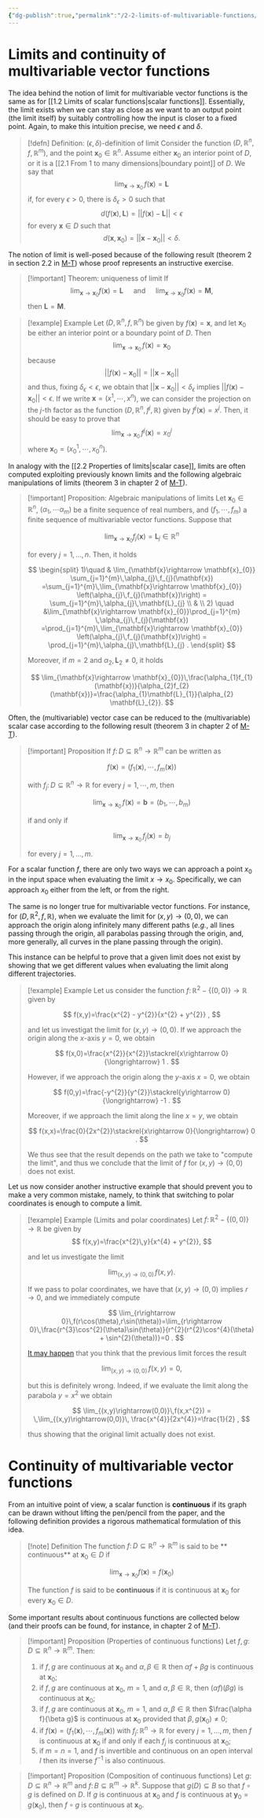 ```yaml
---
{"dg-publish":true,"permalink":"/2-2-limits-of-multivariable-functions/","created":"2023-08-24T17:02:27.602+02:00","updated":"2023-09-15T17:10:08.734+02:00"}
---
```


# Limits and continuity of multivariable vector functions 

The idea behind the notion of limit for multivariable vector functions is the same as for [[1.2 Limits of scalar functions\|scalar functions]]. Essentially, the limit exists when we can stay as close as we want to an output point (the limit itself) by suitably controlling how the input is closer to a fixed point. Again, to make this intuition precise, we need $\epsilon$ and $\delta$.

>[!defn] Definition: $(\epsilon,\delta)$-definition of limit
>Consider the function $(D,\mathbb{R}^{n},f,\mathbb{R}^{m})$, and the point $\mathbf{x}_{0}\in\mathbb{R}^{n}$. Assume either $\mathbf{x}_{0}$ an interior point of $D$, or it is a [[2.1 From 1 to many dimensions\|boundary point]] of $D$.
>We say that 
>$$
>\lim_{\mathbf{x}\rightarrow \mathbf{x}_{0}}\,f(\mathbf{x})= \mathbf{L}
>$$
>if, for every $\epsilon >0$, there is $\delta_{\epsilon}>0$ such that  
>$$
>d(f(\mathbf{x}),\mathbf{L})=||f(\mathbf{x}) - \mathbf{L}||< \epsilon
>$$
>for every $\mathbf{x}\in D$ such that
>$$
>d(\mathbf{x},\mathbf{x}_{0})=||\mathbf{x} - \mathbf{x}_{0}||< \delta .
>$$

The notion of limit is well-posed because of the following result (theorem 2 in section 2.2 in [M-T](https://www.macmillanlearning.com/college/ca/product/Vector-Calculus/p/1429215089)) whose proof represents an instructive exercise.

>[!important] Theorem: uniqueness of limit
>If 
>$$
>\lim_{\mathbf{x}\rightarrow \mathbf{x}_{0}}f(\mathbf{x})=\mathbf{L} \quad \mbox{ and } \quad \lim_{\mathbf{x}\rightarrow \mathbf{x}_{0}}f(\mathbf{x})=\mathbf{M},
>$$
>then $\mathbf{L}=\mathbf{M}$.

>[!example] Example
>Let   $(D,\mathbb{R}^{n},f,\mathbb{R}^{n})$ be given by $f(\mathbf{x})=\mathbf{x}$, and let $\mathbf{x}_{0}$ be either an interior point or a boundary point of $D$. Then 
>$$
>\lim_{\mathbf{x}\rightarrow \mathbf{x}_{0}}\,f(\mathbf{x})=\mathbf{x}_{0}
>$$
>because
>$$
>||f(\mathbf{x}) - \mathbf{x}_{0}||=||\mathbf{x} - \mathbf{x}_{0}|| 
>$$
>and thus, fixing $\delta_{\epsilon}<\epsilon$, we obtain that $||\mathbf{x} - \mathbf{x}_{0}||<\delta_{\epsilon}$ implies $||f(\mathbf{x}) - \mathbf{x}_{0}||<\epsilon$. If we write $\mathbf{x}=(x^{1},\cdots, x^{n})$, we can consider the projection on the $j$-th factor as the function $(D,\mathbb{R}^{n},f^{j},\mathbb{R})$ given by $f^{j}(\mathbf{x})=x^{j}$. Then, it should be easy to prove that 
>$$
>\lim_{\mathbf{x}\rightarrow \mathbf{x}_{0}}\,f^{j}(\mathbf{x})=x_{0}^{j}
>$$
>where $\mathbf{x}_{0}=(x^{1}_{0},\cdots, x^{n}_{0})$.

In analogy with the [[2.2 Properties of limits\|scalar case]], limits are often computed exploiting previously known limits and the following algebraic manipulations of limits (theorem 3 in chapter 2 of [M-T](https://www.macmillanlearning.com/college/ca/product/Vector-Calculus/p/1429215089)).

>[!important] Proposition: Algebraic manipulations of limits
>Let $\mathbf{x}_{0}\in\mathbb{R}^{n}$, $(\alpha_{1},\cdots\alpha_{m})$ be a finite sequence of real numbers, and $(f_{1},\cdots,f_{m})$ a finite sequence of multivariable vector functions. Suppose that
>
>$$
>\lim_{\mathbf{x}\rightarrow \mathbf{x}_{0}}f_{j}(\mathbf{x})=\mathbf{L}_{j}\in \mathbb{R}^{n}
>$$
>
>for every $j=1,...,n$. Then, it holds
>
>$$
>\begin{split}
>1)\quad & \lim_{\mathbf{x}\rightarrow \mathbf{x}_{0}} \sum_{j=1}^{m}\,\alpha_{j}\,f_{j}(\mathbf{x}) =\sum_{j=1}^{m}\,\lim_{\mathbf{x}\rightarrow \mathbf{x}_{0}} \left(\alpha_{j}\,f_{j}(\mathbf{x})\right) = \sum_{j=1}^{m}\,\alpha_{j}\,\mathbf{L}_{j} \\ & \\
>2) \quad &\lim_{\mathbf{x}\rightarrow \mathbf{x}_{0}}\prod_{j=1}^{m} \,\alpha_{j}\,f_{j}(\mathbf{x}) =\prod_{j=1}^{m}\,\lim_{\mathbf{x}\rightarrow \mathbf{x}_{0}} \left(\alpha_{j}\,f_{j}(\mathbf{x})\right) = \prod_{j=1}^{m}\,\alpha_{j}\,\mathbf{L}_{j} .
>\end{split}
>$$
>
>Moreover, if $m=2$ and $\alpha_{2},\mathbf{L}_{2}\neq 0$, it holds
>
>$$
>\lim_{\mathbf{x}\rightarrow \mathbf{x}_{0}}\,\frac{\alpha_{1}f_{1}(\mathbf{x})}{\alpha_{2}f_{2}(\mathbf{x})}=\frac{\alpha_{1}\mathbf{L}_{1}}{\alpha_{2} \mathbf{L}_{2}}.
>$$

Often, the (multivariable) vector case can be reduced to the (multivariable) scalar case according to the following result (theorem 3 in chapter 2 of [M-T](https://www.macmillanlearning.com/college/ca/product/Vector-Calculus/p/1429215089)).

>[!important] Proposition
>If $f\colon D\subseteq\mathbb{R}^{n}\rightarrow \mathbb{R}^{m}$ can be written as 
>
>$$
>f(\mathbf{x})=\left(f_{1}(\mathbf{x}),\cdots,f_{m}(\mathbf{x})\right)
>$$ 
>
>with $f_{j}\colon D\subseteq \mathbb{R}^{n}\rightarrow \mathbb{R}$ for every $j=1,\cdots, m$, then
>
>$$
>\lim_{\mathbf{x}\rightarrow\mathbf{x}_{0}}\,f(\mathbf{x})=\mathbf{b}=(b_{1},\cdots,b_{m})
>$$
>
>if and only if 
>
>$$
>\lim_{\mathbf{x}\rightarrow\mathbf{x}_{0}}\,f_{j}(\mathbf{x})=b_{j}
>$$
>
>for every $j=1,...,m$.

For a scalar function $f$, there are only two ways we can approach a point $x_{0}$ in the input space when evaluating the limit $x\rightarrow x_{0}$. Specifically, we can approach $x_{0}$ either from the left, or from the right.

The same is no longer true for multivariable vector functions. For instance, for $(D,\mathbb{R}^{2},f,\mathbb{R})$, when we evaluate the limit for $(x,y)\rightarrow (0,0)$, we can approach the origin along infinitely many different paths (_e.g._, all lines passing through the origin, all parabolas passing through the origin, and, more generally, all curves in the plane passing through the origin). 

This instance can be helpful to prove that a given limit does not exist by showing that we get different values when evaluating the limit along different trajectories.

>[!example] Example
>Let us consider the function $f\colon\mathbb{R}^{2}-\{(0,0)\}\rightarrow \mathbb{R}$ given by
>
>$$
>f(x,y)=\frac{x^{2} - y^{2}}{x^{2} + y^{2}} ,
>$$
>
>and let us investigat the limit for $(x,y)\rightarrow (0,0)$. If we approach the origin along the $x$-axis $y=0$, we obtain 
>
>$$
>f(x,0)=\frac{x^{2}}{x^{2}}\stackrel{x\rightarrow 0}{\longrightarrow} 1 .
>$$
>
>However, if we approach the origin along the $y$-axis $x=0$, we obtain
>
>$$
>f(0,y)=\frac{-y^{2}}{y^{2}}\stackrel{y\rightarrow 0}{\longrightarrow} -1 .
>$$
>
>Moreover, if we approach the limit along the line $x=y$, we obtain
>
>$$
>f(x,x)=\frac{0}{2x^{2}}\stackrel{x\rightarrow 0}{\longrightarrow} 0 .
>$$
>
>We thus see that the result depends on the path we take to "compute the limit", and thus we conclude that the limit of $f$ for $(x,y)\rightarrow (0,0)$ does not exist.

Let us now consider another instructive example that should prevent you to make a very common mistake, namely, to think that switching to polar coordinates is enough to compute a limit.

>[!example] Example (Limits and polar coordinates)
>Let $f\colon \mathbb{R}^{2} - \{(0,0)\}\rightarrow \mathbb{R}$ be given by
>$$
>f(x,y)=\frac{x^{2}\,y}{x^{4} + y^{2}},
>$$
>
>and let us investigate the limit
>
>$$
>\lim_{(x,y)\rightarrow(0,0)}\,f(x,y) .
>$$
>
>If we pass to polar coordinates, we have that $(x,y)\rightarrow (0,0)$ implies $r\rightarrow 0$, and we immediately compute
>
>$$
>\lim_{r\rightarrow 0}\,f(r\cos(\theta),r\sin(\theta))=\lim_{r\rightarrow 0}\,\frac{r^{3}\cos^{2}(\theta)\sin(\theta)}{r^{2}(r^{2}\cos^{4}(\theta) + \sin^{2}(\theta))}=0 .
>$$
>
>[It may happen](https://math.stackexchange.com/questions/753381/limit-fracx2yx4y2-is-found-using-polar-coordinates-but-it-is-not-supp) that you think that the previous limit forces the result
>
>$$
>\lim_{(x,y)\rightarrow(0,0)}\,f(x,y) =0 ,
>$$
>
>but this is definitely wrong. Indeed, if we evaluate the limit along the parabola $y=x^{2}$ we obtain
>
>$$
>\lim_{(x,y)\rightarrow(0,0)}\,f(x,x^{2}) = \,\lim_{(x,y)\rightarrow(0,0)}\, \frac{x^{4}}{2x^{4}}=\frac{1}{2} ,
>$$
>
>thus showing that the original limit actually does not exist. 


# Continuity of multivariable vector functions

From an intuitive point of view, a scalar function is **continuous** if its graph can be drawn without lifting the pen/pencil from the paper, and the following definition provides a rigorous mathematical formulation of this idea.

>[!note] Definition
>The function $f\colon D\subseteq \mathbb{R}^{n}\rightarrow \mathbb{R}^{m}$ is said to be ** continuous** at $\mathbf{x}_{0}\in D$ if
>
>$$
>\lim_{\mathbf{x}\rightarrow \mathbf{x}_{0}}f(\mathbf{x})=f(\mathbf{x}_{0})
>$$
>
>The function $f$ is said to be **continuous** if it is continuous at $\mathbf{x}_{0}$ for every $\mathbf{x}_{0}\in D$.

Some important results about continuous functions are collected below (and their proofs can be found, for instance, in chapter 2 of [M-T](https://www.macmillanlearning.com/college/ca/product/Vector-Calculus/p/1429215089)).

>[!important] Proposition (Properties of continuous functions)
>Let $f,g\colon D\subseteq \mathbb{R}^{n}\rightarrow \mathbb{R}^{m}$. Then:
>1) if $f,g$ are continuous at $\mathbf{x}_{0}$ and $\alpha,\beta\in\mathbb{R}$ then $\alpha f + \beta g$ is continuous at $\mathbf{x}_{0}$;
>2) if $f,g$ are continuous at $\mathbf{x}_{0}$, $m=1$, and $\alpha,\beta\in\mathbb{R}$, then $(\alpha f)(\beta g)$ is continuous at $\mathbf{x}_{0}$;
>3) if $f,g$ are continuous at $\mathbf{x}_{0}$, $m=1$, and $\alpha,\beta\in\mathbb{R}$ then $\frac{\alpha f}{\beta g}$ is continuous at $\mathbf{x}_{0}$ provided that $\beta,g(\mathbf{x}_{0})\neq 0$;
>4) if $f(\mathbf{x})=(f_{1}(\mathbf{x}),\cdots,f_{m}(\mathbf{x}))$ with $f_{j}\colon\mathbb{R}^{n}\rightarrow \mathbb{R}$ for every $j=1,...,m$, then $f$ is continuous at $\mathbf{x}_{0}$ if and only if each $f_{j}$ is continuous at $\mathbf{x}_{0}$;
>5) if $m=n=1$, and $f$ is invertible and continuous on an open interval $I$ then its inverse $f^{-1}$ is also continuous.

>[!important] Proposition (Composition of continuous functions)
>Let $g\colon D\subseteq \mathbb{R}^{n}\rightarrow \mathbb{R}^{m}$ and $f\colon B\subseteq \mathbb{R}^{m}\rightarrow \mathbb{R}^{k}$. Suppose that $g(D)\subseteq B$ so that $f\circ g$ is defined on $D$. If $g$ is continuous at $\mathbf{x}_{0}$ and $f$ is continuous at $\mathbf{y}_{0}=g(\mathbf{x}_{0})$, then $f\circ g$ is continuous at $\mathbf{x}_{0}$.
